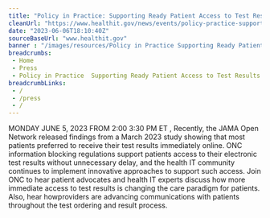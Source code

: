 ```yaml
--- 
title: "Policy in Practice: Supporting Ready Patient Access to Test Results"
cleanUrl: "https://www.healthit.gov/news/events/policy-practice-supporting-ready-patient-access-test-results"
date: "2023-06-06T18:10:40Z"
sourceBaseUrl: "www.healthit.gov"
banner : "/images/resources/Policy in Practice Supporting Ready Patient Access to Test Results.jpg"
breadcrumbs:
 - Home
 - Press
 - Policy in Practice  Supporting Ready Patient Access to Test Results
breadcrumbLinks:
 - / 
 - /press
 - / 
---
```

MONDAY JUNE 5, 2023 FROM 2:00 3:30 PM ET , Recently, the JAMA Open Network released findings from a March 2023 study showing that most patients preferred to receive their test results immediately online. ONC information blocking regulations support patients access to their electronic test results without unnecessary delay, and the health IT community continues to implement innovative approaches to support such access. Join ONC to hear patient advocates and health IT experts discuss how more immediate access to test results is changing the care paradigm for patients. Also, hear howproviders are advancing communications with patients throughout the test ordering and result process.
